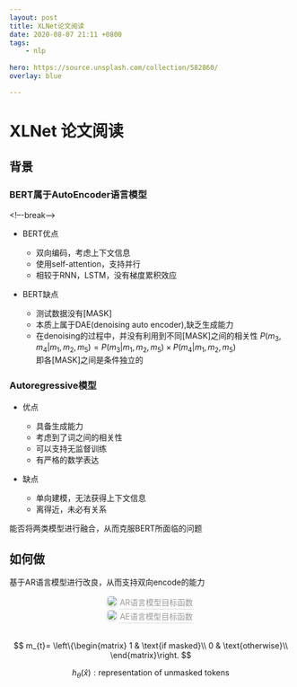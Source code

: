 ```yaml
---
layout: post
title: XLNet论文阅读
date: 2020-08-07 21:11 +0800
tags:
    - nlp
    
hero: https://source.unsplash.com/collection/582860/
overlay: blue

---
```



<!--enable mathjax-->
<head>
    <script src="https://cdn.mathjax.org/mathjax/latest/MathJax.js?config=TeX-AMS-MML_HTMLorMML" type="text/javascript"></script>
    <script type="text/x-mathjax-config">
        MathJax.Hub.Config({
            tex2jax: {
            skipTags: ['script', 'noscript', 'style', 'textarea', 'pre'],
            inlineMath: [['$','$']]
            }
        });
    </script>
</head>

# XLNet 论文阅读

## 背景

### BERT属于AutoEncoder语言模型
<!–-break-–>
- BERT优点
    - 双向编码，考虑上下文信息
    - 使用self-attention，支持并行
    - 相较于RNN，LSTM，没有梯度累积效应

- BERT缺点
    - 测试数据没有\[MASK\]
    - 本质上属于DAE(denoising auto encoder),缺乏生成能力
    - 在denoising的过程中，并没有利用到不同\[MASK\]之间的相关性
    $P(m_{3},m_{4}|m_{1},m_{2},m_{5})=P(m_{3}|m_{1},m_{2},m_{5})\times P(m_{4}|m_{1},m_{2},m_{5})$
    <br>即各\[MASK\]之间是条件独立的
    
### Autoregressive模型
- 优点
    - 具备生成能力
    - 考虑到了词之间的相关性
    - 可以支持无监督训练
    - 有严格的数学表达
    
- 缺点
    - 单向建模，无法获得上下文信息
    - 离得近，未必有关系
    
能否将两类模型进行融合，从而克服BERT所面临的问题

## 如何做

基于AR语言模型进行改良，从而支持双向encode的能力

<center>
    <img style="border-radius: 0.3125em;
    box-shadow: 0 2px 4px 0 rgba(34,36,38,.12),0 2px 10px 0 rgba(34,36,38,.08);" 
    src="2020-08-07-xlnet/AR-objective.jpg">
    <div style="color:orange; border-bottom: 1px solid #d9d9d9;
    display: inline-block;
    color: #999;
    padding: 2px;">AR语言模型目标函数</div>
</center>

<center>
    <img style="border-radius: 0.3125em;
    box-shadow: 0 2px 4px 0 rgba(34,36,38,.12),0 2px 10px 0 rgba(34,36,38,.08);" 
    src="2020-08-07-xlnet/AE-objective-1.jpg">
    <div style="color:orange; border-bottom: 1px solid #d9d9d9;
    display: inline-block;
    color: #999;
    padding: 2px;">AE语言模型目标函数</div>
    <br><br>
</center>

$$
m_{t}=
\left\{\begin{matrix}
1 & \text{if masked}\\
0 & \text{otherwise}\\
\end{matrix}\right.
$$

$$h_{\theta }\left ( \hat{x}\right ):\text{representation of unmasked tokens}$$